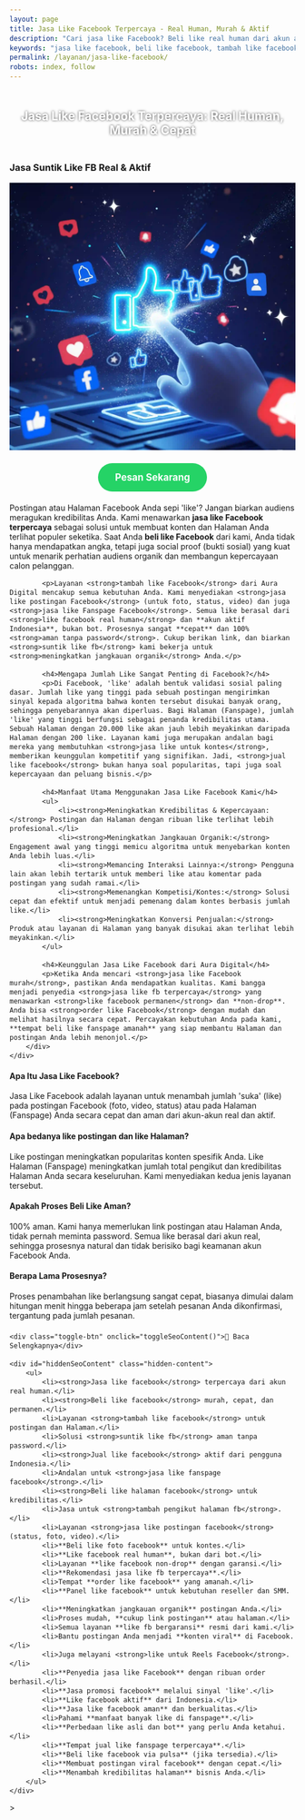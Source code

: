 ```yaml
---
layout: page
title: Jasa Like Facebook Terpercaya - Real Human, Murah & Aktif
description: "Cari jasa like Facebook? Beli like real human dari akun aktif Indonesia. Layanan suntik like FB terpercaya, aman, dan murah untuk menaikkan engagement dan kredibilitas."
keywords: "jasa like facebook, beli like facebook, tambah like facebook, jual like facebook, suntik like fb, order like facebook, panel like facebook, jasa like fanspage facebook, beli like halaman facebook, tambah pengikut halaman fb, jasa like postingan facebook, jasa like status fb, beli like foto facebook, like facebook real human, like facebook aktif, like facebook indonesia, like facebook permanen, jasa like fb terpercaya, jasa like facebook aman, like fb bergaransi, jasa like untuk kontes, meningkatkan jangkauan organik, harga jasa like facebook, jasa like facebook murah"
permalink: /layanan/jasa-like-facebook/
robots: index, follow
---
```


<script type="application/ld+json">
{
  "@context": "https://schema.org",
  "@graph": [
    {
      "@type": "WebSite",
      "@id": "https://auradigital.id/#website",
      "url": "https://auradigital.id/",
      "name": "auradigital.id"
    },
    {
      "@type": "WebPage",
      "@id": "https://auradigital.id/layanan/jasa-like-facebook/#webpage",
      "url": "https://auradigital.id/layanan/jasa-like-facebook/",
      "name": "Jasa Like Facebook | Real Aktif, Murah & Terpercaya",
      "isPartOf": {
        "@id": "https://auradigital.id/#website"
      },
      "breadcrumb": {
        "@id": "https://auradigital.id/layanan/jasa-like-facebook/#breadcrumb"
      },
      "description": "Butuh jasa like Facebook? Kami adalah solusi untuk membuat postingan dan Halaman (Page) Anda terlihat populer dan kredibel. Layanan suntik like FB terpercaya dari akun real."
    },
    {
      "@type": "Service",
      "name": "Jasa Like Facebook (Postingan & Halaman)",
      "serviceType": "Social Media Marketing",
      "provider": {
        "@type": "WebSite",
        "name": "auradigital.id",
        "url": "https://auradigital.id/"
      },
      "areaServed": {
        "@type": "Country",
        "name": "Indonesia"
      },
      "description": "Jasa tambah like Facebook dari akun real human Indonesia untuk meningkatkan engagement dan kredibilitas postingan (foto, video) dan Halaman (Fanspage)."
    },
    {
      "@type": "Product",
      "name": "Paket Like Facebook (Post & Page)",
      "image": "https://raw.githubusercontent.com/AzkaAtta/azkaatta.github.io/main/image/jasa-like-facebook.webp",
      "description": "Beli paket like untuk postingan atau Halaman Facebook. Dikerjakan oleh akun real dan aktif untuk meningkatkan jangkauan, kredibilitas, dan social proof.",
      "brand": {
        "@type": "Brand",
        "name": "auradigital.id"
      },
      "offers": {
        "@type": "Offer",
        "priceCurrency": "IDR",
        "price": "5000",
        "availability": "https://schema.org/InStock",
        "url": "https://auradigital.id/layanan/jasa-like-facebook/"
      }
    },
    {
      "@type": "BreadcrumbList",
      "@id": "https://auradigital.id/layanan/jasa-like-facebook/#breadcrumb",
      "itemListElement": [
        {
          "@type": "ListItem",
          "position": 1,
          "name": "Home",
          "item": "https://auradigital.id/"
        },
        {
          "@type": "ListItem",
          "position": 2,
          "name": "Layanan",
          "item": "https://auradigital.id/layanan/"
        },
        {
          "@type": "ListItem",
          "position": 3,
          "name": "Jasa Like Facebook",
          "item": "https://auradigital.id/layanan/jasa-like-facebook/"
        }
      ]
    },
    {
      "@type": "FAQPage",
      "mainEntity": [
        {
          "@type": "Question",
          "name": "Apa itu Jasa Like Facebook?",
          "acceptedAnswer": {
            "@type": "Answer",
            "text": "Jasa Like Facebook adalah layanan untuk menambah jumlah 'suka' (like) pada postingan Facebook (foto, video, status) atau pada Halaman (Fanspage) Anda dari akun-akun real dan aktif."
          }
        },
        {
          "@type": "Question",
          "name": "Apa bedanya like postingan dan like Halaman?",
          "acceptedAnswer": {
            "@type": "Answer",
            "text": "Like postingan meningkatkan popularitas konten spesifik Anda. Like Halaman (Fanspage) meningkatkan jumlah total pengikut dan kredibilitas Halaman Anda secara keseluruhan. Kami menyediakan keduanya."
          }
        },
        {
          "@type": "Question",
          "name": "Apakah prosesnya aman?",
          "acceptedAnswer": {
            "@type": "Answer",
            "text": "Sangat aman. Kami hanya memerlukan link postingan atau Halaman Anda, tidak pernah meminta password. Semua like berasal dari akun real, sehingga prosesnya natural dan tidak berisiko bagi akun Anda."
          }
        }
      ]
    }
  ]
}
</script>

<h2 style="text-align: center; color: #fff; text-shadow: 0 0 4px rgba(0,0,0,0.7); padding: 20px 15px;">
    Jasa Like Facebook Terpercaya: Real Human, Murah & Cepat
</h2>

<div class="jasa-top-komen-tiktok-container">
    <div class="service-card" id="jasa-like-facebook-card" onclick="toggleService(this)">
        <h3>Jasa Suntik Like FB Real & Aktif</h3>
        <img src="https://raw.githubusercontent.com/AzkaAtta/azkaatta.github.io/main/image/jasa-like-facebook.webp" alt="Jasa Like Facebook untuk Kontes" style="max-width:100%; height:auto;" loading="lazy">
        <a href="https://wa.me/62895402343693?text=Halo,%20saya%20tertarik%20dengan%20Jasa%20Like%20Facebook.%20Bisa%20info%20lebih%20lanjut?" target="_blank" class="whatsapp-button" style="display: block; width: fit-content; margin: 20px auto; padding: 15px 30px; background-color: #25D366; color: white; text-align: center; text-decoration: none; border-radius: 50px; font-size: 1.2em; font-weight: bold; transition: background-color 0.3s ease;">
            Pesan Sekarang
        </a>
        <div class="service-description">
            <p>Postingan atau Halaman Facebook Anda sepi 'like'? Jangan biarkan audiens meragukan kredibilitas Anda. Kami menawarkan <strong>jasa like Facebook terpercaya</strong> sebagai solusi untuk membuat konten dan Halaman Anda terlihat populer seketika. Saat Anda <strong>beli like Facebook</strong> dari kami, Anda tidak hanya mendapatkan angka, tetapi juga social proof (bukti sosial) yang kuat untuk menarik perhatian audiens organik dan membangun kepercayaan calon pelanggan.</p>

            <p>Layanan <strong>tambah like Facebook</strong> dari Aura Digital mencakup semua kebutuhan Anda. Kami menyediakan <strong>jasa like postingan Facebook</strong> (untuk foto, status, video) dan juga <strong>jasa like Fanspage Facebook</strong>. Semua like berasal dari <strong>like facebook real human</strong> dan **akun aktif Indonesia**, bukan bot. Prosesnya sangat **cepat** dan 100% <strong>aman tanpa password</strong>. Cukup berikan link, dan biarkan <strong>suntik like fb</strong> kami bekerja untuk <strong>meningkatkan jangkauan organik</strong> Anda.</p>

            <h4>Mengapa Jumlah Like Sangat Penting di Facebook?</h4>
            <p>Di Facebook, 'like' adalah bentuk validasi sosial paling dasar. Jumlah like yang tinggi pada sebuah postingan mengirimkan sinyal kepada algoritma bahwa konten tersebut disukai banyak orang, sehingga penyebarannya akan diperluas. Bagi Halaman (Fanspage), jumlah 'like' yang tinggi berfungsi sebagai penanda kredibilitas utama. Sebuah Halaman dengan 20.000 like akan jauh lebih meyakinkan daripada Halaman dengan 200 like. Layanan kami juga merupakan andalan bagi mereka yang membutuhkan <strong>jasa like untuk kontes</strong>, memberikan keunggulan kompetitif yang signifikan. Jadi, <strong>jual like facebook</strong> bukan hanya soal popularitas, tapi juga soal kepercayaan dan peluang bisnis.</p>

            <h4>Manfaat Utama Menggunakan Jasa Like Facebook Kami</h4>
            <ul>
                <li><strong>Meningkatkan Kredibilitas & Kepercayaan:</strong> Postingan dan Halaman dengan ribuan like terlihat lebih profesional.</li>
                <li><strong>Meningkatkan Jangkauan Organik:</strong> Engagement awal yang tinggi memicu algoritma untuk menyebarkan konten Anda lebih luas.</li>
                <li><strong>Memancing Interaksi Lainnya:</strong> Pengguna lain akan lebih tertarik untuk memberi like atau komentar pada postingan yang sudah ramai.</li>
                <li><strong>Memenangkan Kompetisi/Kontes:</strong> Solusi cepat dan efektif untuk menjadi pemenang dalam kontes berbasis jumlah like.</li>
                <li><strong>Meningkatkan Konversi Penjualan:</strong> Produk atau layanan di Halaman yang banyak disukai akan terlihat lebih meyakinkan.</li>
            </ul>

            <h4>Keunggulan Jasa Like Facebook dari Aura Digital</h4>
            <p>Ketika Anda mencari <strong>jasa like Facebook murah</strong>, pastikan Anda mendapatkan kualitas. Kami bangga menjadi penyedia <strong>jasa like fb terpercaya</strong> yang menawarkan <strong>like facebook permanen</strong> dan **non-drop**. Anda bisa <strong>order like Facebook</strong> dengan mudah dan melihat hasilnya secara cepat. Percayakan kebutuhan Anda pada kami, **tempat beli like fanspage amanah** yang siap membantu Halaman dan postingan Anda lebih menonjol.</p>
        </div>
    </div>
</div>

<style>
  /* Struktur CSS Anda tidak diubah */
</style>

<div class="accordion">
  <div class="accordion-item">
    <div class="accordion-title"><h4>Apa Itu Jasa Like Facebook?</h4></div>
    <div class="accordion-content">
      Jasa Like Facebook adalah layanan untuk menambah jumlah 'suka' (like) pada postingan Facebook (foto, video, status) atau pada Halaman (Fanspage) Anda secara cepat dan aman dari akun-akun real dan aktif.
    </div>
  </div>

  <div class="accordion-item">
    <div class="accordion-title"><h4>Apa bedanya like postingan dan like Halaman?</h4></div>
    <div class="accordion-content">
      Like postingan meningkatkan popularitas konten spesifik Anda. Like Halaman (Fanspage) meningkatkan jumlah total pengikut dan kredibilitas Halaman Anda secara keseluruhan. Kami menyediakan kedua jenis layanan tersebut.
    </div>
  </div>

  <div class="accordion-item">
    <div class="accordion-title"><h4>Apakah Proses Beli Like Aman?</h4></div>
    <div class="accordion-content">
      100% aman. Kami hanya memerlukan link postingan atau Halaman Anda, tidak pernah meminta password. Semua like berasal dari akun real, sehingga prosesnya natural dan tidak berisiko bagi keamanan akun Facebook Anda.
    </div>
  </div>
  
  <div class="accordion-item">
    <div class="accordion-title"><h4>Berapa Lama Prosesnya?</h4></div>
    <div class="accordion-content">
      Proses penambahan like berlangsung sangat cepat, biasanya dimulai dalam hitungan menit hingga beberapa jam setelah pesanan Anda dikonfirmasi, tergantung pada jumlah pesanan.
    </div>
  </div>
</div>

<script>
  // Struktur JS Anda tidak diubah
</script>


<style>
  /* Struktur CSS Anda tidak diubah */
</style>

<div class="toggle-container">

    <div class="toggle-btn" onclick="toggleSeoContent()">📌 Baca Selengkapnya</div>
    
    <div id="hiddenSeoContent" class="hidden-content">
        <ul>
            <li><strong>Jasa like facebook</strong> terpercaya dari akun real human.</li>
            <li><strong>Beli like facebook</strong> murah, cepat, dan permanen.</li>
            <li>Layanan <strong>tambah like facebook</strong> untuk postingan dan Halaman.</li>
            <li>Solusi <strong>suntik like fb</strong> aman tanpa password.</li>
            <li><strong>Jual like facebook</strong> aktif dari pengguna Indonesia.</li>
            <li>Andalan untuk <strong>jasa like fanspage facebook</strong>.</li>
            <li><strong>Beli like halaman facebook</strong> untuk kredibilitas.</li>
            <li>Jasa untuk <strong>tambah pengikut halaman fb</strong>.</li>
            <li>Layanan <strong>jasa like postingan facebook</strong> (status, foto, video).</li>
            <li>**Beli like foto facebook** untuk kontes.</li>
            <li>**Like facebook real human**, bukan dari bot.</li>
            <li>Layanan **like facebook non-drop** dengan garansi.</li>
            <li>**Rekomendasi jasa like fb terpercaya**.</li>
            <li>Tempat **order like facebook** yang amanah.</li>
            <li>**Panel like facebook** untuk kebutuhan reseller dan SMM.</li>
            <li>**Meningkatkan jangkauan organik** postingan Anda.</li>
            <li>Proses mudah, **cukup link postingan** atau halaman.</li>
            <li>Semua layanan **like fb bergaransi** resmi dari kami.</li>
            <li>Bantu postingan Anda menjadi **konten viral** di Facebook.</li>
            <li>Juga melayani <strong>like untuk Reels Facebook</strong>.</li>
            <li>**Penyedia jasa like Facebook** dengan ribuan order berhasil.</li>
            <li>**Jasa promosi facebook** melalui sinyal 'like'.</li>
            <li>**Like facebook aktif** dari Indonesia.</li>
            <li>**Jasa like facebook aman** dan berkualitas.</li>
            <li>Pahami **manfaat banyak like di fanspage**.</li>
            <li>**Perbedaan like asli dan bot** yang perlu Anda ketahui.</li>
            <li>**Tempat jual like fanspage terpercaya**.</li>
            <li>**Beli like facebook via pulsa** (jika tersedia).</li>
            <li>**Membuat postingan viral facebook** dengan cepat.</li>
            <li>**Menambah kredibilitas halaman** bisnis Anda.</li>
        </ul>
    </div>
</div>

<style>
    .toggle-container {
        margin-top: 20px; 
    }
    .toggle-btn {
        cursor: pointer;
        /* Warna tombol diubah agar kontras dengan background gelap */
        color: #67e8f9; /* Biru Cyan Terang */
        text-decoration: underline;
        display: inline-block;
        font-weight: bold;
        text-shadow: 0 1px 2px rgba(0,0,0,0.5);
    }
    .hidden-content {
        /* KUNCI #1: Konten disembunyikan di awal */
        display: none; 
        
        /* KUNCI #2: Style diubah menjadi transparan & teks putih */
        background: rgba(0, 0, 0, 0.25); /* Background semi-transparan gelap */
        backdrop-filter: blur(8px);
        color: #ffffff; /* Warna teks utama menjadi putih */
        border: 1px solid rgba(255, 255, 255, 0.15); /* Border efek kaca */
        
        margin-top: 15px;
        padding: 20px;
        border-radius: 12px;
        text-shadow: 0 1px 2px rgba(0,0,0,0.5); /* Bayangan agar teks mudah dibaca */
    }
    .hidden-content ul {
        margin: 0;
        padding-left: 20px;
    }
    .hidden-content li {
        margin-bottom: 8px;
    }
    .hidden-content strong {
        color: #93c5fd; /* Warna biru muda untuk keyword */
    }
</style>>

<script>
    function toggleSeoContent() {
        var content = document.getElementById("hiddenSeoContent");
        var button = document.querySelector(".toggle-btn");
        
        // Cek apakah konten sedang tersembunyi atau tidak
        if (content.style.display === "none" || content.style.display === "") {
            content.style.display = "block";
            button.textContent = "📌 Tutup Selengkapnya";
        } else {
            content.style.display = "none";
            button.textContent = "📌 Baca Selengkapnya";
        }
    }
</script>
<script>
    // Struktur JS Anda tidak diubah
</script>
